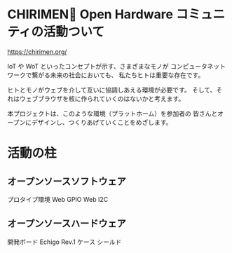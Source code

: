 # CHIRIMEN Open Hardware コミュニティの活動ついて

https://chirimen.org/

IoT や WoT といったコンセプトが示す、さまざまなモノが
コンピュータネットワークで繋がる未来の社会においても、
私たちヒトは重要な存在です。

ヒトとモノがウェブを介して互いに協調しあえる環境が必要です。
そして、それはウェブブラウザを核に作られていくのはないかと考えます。

本プロジェクトは、このような環境（プラットホーム）を参加者の
皆さんとオープンにデザインし、つくりあげていくことをめざします。


# 活動の柱
## オープンソースソフトウェア
プロタイプ環境
Web GPIO
Web I2C



## オープンソースハードウェア
開発ボード
  Echigo Rev.1
ケース
シールド

